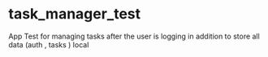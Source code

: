 # task_manager_test
App Test for managing tasks after the user is logging in addition to store all data (auth , tasks ) local
